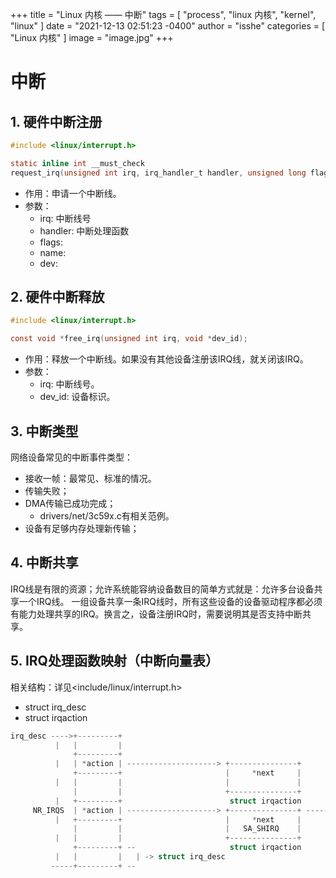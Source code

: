 +++
title = "Linux 内核 —— 中断"
tags = [ "process", "linux 内核", "kernel", "linux" ]
date = "2021-12-13 02:51:23 -0400"
author = "isshe"
categories = [ "Linux 内核" ]
image = "image.jpg"
+++


# 中断

## 1. 硬件中断注册
```c
#include <linux/interrupt.h>

static inline int __must_check
request_irq(unsigned int irq, irq_handler_t handler, unsigned long flags, const char *name, void *dev)
```
* 作用：申请一个中断线。
* 参数：
    * irq: 中断线号
    * handler: 中断处理函数
    * flags:
    * name:
    * dev:

## 2. 硬件中断释放
```c
#include <linux/interrupt.h>

const void *free_irq(unsigned int irq, void *dev_id);
```
* 作用：释放一个中断线。如果没有其他设备注册该IRQ线，就关闭该IRQ。
* 参数：
    * irq: 中断线号。
    * dev_id: 设备标识。
    
## 3. 中断类型
网络设备常见的中断事件类型：
* 接收一帧：最常见、标准的情况。
* 传输失败；
* DMA传输已成功完成；
    * drivers/net/3c59x.c有相关范例。
* 设备有足够内存处理新传输；

## 4. 中断共享
IRQ线是有限的资源；允许系统能容纳设备数目的简单方式就是：允许多台设备共享一个IRQ线。
一组设备共享一条IRQ线时，所有这些设备的设备驱动程序都必须有能力处理共享的IRQ。换言之，设备注册IRQ时，需要说明其是否支持中断共享。

## 5. IRQ处理函数映射（中断向量表）
相关结构：详见<include/linux/interrupt.h>
* struct irq_desc
* struct irqaction

```c
irq_desc ---->+---------+
          |   |         |
              +---------+
          |   | *action | --------------------> +---------------+
              +---------+                       |     *next     |
          |   |         |                       |               |
              |         |                       +---------------+
          |   +---------+                        struct irqaction
     NR_IRQS  | *action | --------------------> +---------------+ ------> +---------------+
          |   +---------+                       |     *next     |         |     *next     |
              |         |                       |   SA_SHIRQ    |         |               |
          |   |         |                       +---------------+         +---------------+
              +---------+ --                     struct irqaction          struct irqaction
          |   |         |   | -> struct irq_desc 
         -----+---------+ --
```

